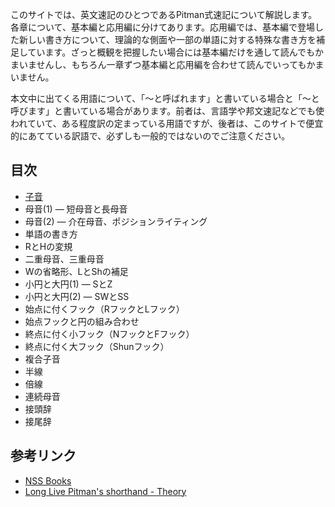 このサイトでは、英文速記のひとつであるPitman式速記について解説します。各章について、基本編と応用編に分けてあります。応用編では、基本編で登場した新しい書き方について、理論的な側面や一部の単語に対する特殊な書き方を補足しています。ざっと概観を把握したい場合には基本編だけを通して読んでもかまいませんし、もちろん一章ずつ基本編と応用編を合わせて読んでいってもかまいません。

本文中に出てくる用語について、「～と呼ばれます」と書いている場合と「～と呼びます」と書いている場合があります。前者は、言語学や邦文速記などでも使われていて、ある程度訳の定まっている用語ですが、後者は、このサイトで便宜的にあてている訳語で、必ずしも一般的ではないのでご注意ください。

## 目次

*	[子音](https://github.com/seaca/Pitmans-tuto-in-jp/blob/main/01_consonants.md)
*	母音(1) ― 短母音と長母音
*	母音(2) ― 介在母音、ポジションライティング
*	単語の書き方
*	RとHの変規
*	二重母音、三重母音
*	Wの省略形、LとShの補足
*	小円と大円(1) ― SとZ
*	小円と大円(2) ― SWとSS
*	始点に付くフック（RフックとLフック）
*	始点フックと円の組み合わせ
*	終点に付く小フック（NフックとFフック）
*	終点に付く大フック（Shunフック）
*	複合子音
*	半線
*	倍線
*	連続母音
*	接頭辞
*	接尾辞

## 参考リンク
*	[NSS Books](http://nssbooks.com/learn-shorthand/)
*	[Long Live Pitman's shorthand - Theory](https://www.long-live-pitmans-shorthand.org.uk/theory-intro.htm)

